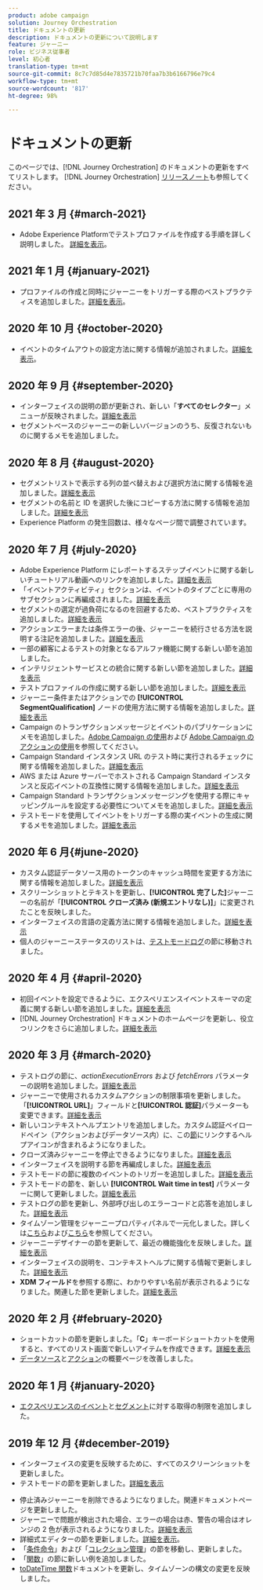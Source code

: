 ```yaml
---
product: adobe campaign
solution: Journey Orchestration
title: ドキュメントの更新
description: ドキュメントの更新について説明します
feature: ジャーニー
role: ビジネス従事者
level: 初心者
translation-type: tm+mt
source-git-commit: 8c7c7d85d4e7835721b70faa7b3b6166796e79c4
workflow-type: tm+mt
source-wordcount: '817'
ht-degree: 98%

---
```



# ドキュメントの更新

このページでは、[!DNL Journey Orchestration] のドキュメントの更新をすべてリストします。
[!DNL Journey Orchestration] [リリースノート](../release-notes/release-notes.md)も参照してください。

## 2021 年 3 月 {#march-2021}

* Adobe Experience Platformでテストプロファイルを作成する手順を詳しく説明しました。 [詳細を表示](../building-journeys/creating-test-profiles.md)。

## 2021 年 1 月 {#january-2021}

* プロファイルの作成と同時にジャーニーをトリガーする際のベストプラクティスを追加しました。[詳細を表示](../about/limitations.md#journeys-limitation-profile-creation)。

## 2020 年 10 月 {#october-2020}

* イベントのタイムアウトの設定方法に関する情報が追加されました。[詳細を表示](../building-journeys/event-activities.md#listening-to-events-during-a-specific-time)。

## 2020 年 9 月 {#september-2020}

* インターフェイスの説明の節が更新され、新しい「**すべてのセレクター**」メニューが反映されました。[詳細を表示](../about/user-interface.md)
* セグメントベースのジャーニーの新しいバージョンのうち、反復されないものに関するメモを追加しました。

## 2020 年 8 月 {#august-2020}

* セグメントリストで表示する列の並べ替えおよび選択方法に関する情報を追加しました。[詳細を表示](../building-journeys/segment-qualification-events.md)
* セグメントの名前と ID を選択した後にコピーする方法に関する情報を追加しました。[詳細を表示](../building-journeys/segment-qualification-events.md)
* Experience Platform の発生回数は、様々なページ間で調整されています。

## 2020 年 7 月 {#july-2020}

* Adobe Experience Platform にレポートするステップイベントに関する新しいチュートリアル動画へのリンクを追加しました。[詳細を表示](../building-journeys/sharing-overview.md)
* 「イベントアクティビティ」セクションは、イベントのタイプごとに専用のサブセクションに再編成されました。[詳細を表示](../building-journeys/event-activities.md)
* セグメントの選定が過負荷になるのを回避するため、ベストプラクティスを追加しました。[詳細を表示](../building-journeys/segment-qualification-events.md#speed-segment-qualification)
* アクションエラーまたは条件エラーの後、ジャーニーを続行させる方法を説明する注記を追加しました。[詳細を表示](../about/troubleshooting.md#section_h3q_kqk_fhb)
* 一部の顧客によるテストの対象となるアルファ機能に関する新しい節を追加しました。
* インテリジェントサービスとの統合に関する新しい節を追加しました。[詳細を表示](../ai-services/ai-services-overview.md)
* テストプロファイルの作成に関する新しい節を追加しました。[詳細を表示](../building-journeys/testing-the-journey.md)
* ジャーニー条件またはアクションでの **[!UICONTROL SegmentQualification]** ノードの使用方法に関する情報を追加しました。[詳細を表示](../building-journeys/segment-qualification-events.md)
* Campaign のトランザクションメッセージとイベントのパブリケーションにメモを追加しました。[Adobe Campaign の使用](../action/working-with-adobe-campaign.md)および [Adobe Campaign のアクションの使用](../building-journeys/using-adobe-campaign-actions.md)を参照してください。
* Campaign Standard インスタンス URL のテスト時に実行されるチェックに関する情報を追加しました。[詳細を表示](../action/working-with-adobe-campaign.md)
* AWS または Azure サーバーでホストされる Campaign Standard インスタンスと反応イベントの互換性に関する情報を追加しました。[詳細を表示](../building-journeys/reaction-events.md)
* Campaign Standard トランザクションメッセージングを使用する際にキャッピングルールを設定する必要性についてメモを追加しました。[詳細を表示](../action/working-with-adobe-campaign.md)
* テストモードを使用してイベントをトリガーする際の実イベントの生成に関するメモを追加しました。[詳細を表示](../building-journeys/testing-the-journey.md#firing_events)

## 2020 年 6 月{#june-2020}

* カスタム認証データソース用のトークンのキャッシュ時間を変更する方法に関する情報を追加しました。[詳細を表示](../datasource/external-data-sources.md#section_wjp_nl5_nhb)
* スクリーンショットとテキストを更新し、**[!UICONTROL 完了した]**&#x200B;ジャーニーの名前が「**[!UICONTROL クローズ済み (新規エントリなし)]**」に変更されたことを反映しました。
* インターフェイスの言語の定義方法に関する情報を追加しました。[詳細を表示](../about/user-interface.md)
* 個人のジャーニーステータスのリストは、[テストモードログ](../building-journeys/testing-the-journey.md#viewing_logs)の節に移動されました。

## 2020 年 4 月 {#april-2020}

* 初回イベントを設定できるように、エクスペリエンスイベントスキーマの定義に関する新しい節を追加しました。[詳細を表示](../event/experience-event-schema.md)
* [!DNL Journey Orchestration] ドキュメントのホームページを更新し、役立つリンクをさらに追加しました。[詳細を表示](../../journey-orchestration-home.md)

## 2020 年 3 月 {#march-2020}

* テストログの節に、_actionExecutionErrors_ および _fetchErrors_ パラメーターの説明を追加しました。[詳細を表示](../building-journeys/testing-the-journey.md#viewing_logs)
* ジャーニーで使用されるカスタムアクションの制限事項を更新しました。「**[!UICONTROL URL]**」フィールドと&#x200B;**[!UICONTROL 認証]**&#x200B;パラメーターも変更できます。[詳細を表示](../action/about-custom-action-configuration.md)
* 新しいコンテキストヘルプエントリを追加しました。カスタム認証ペイロードペイン（アクションおよびデータソース内）に、この[節](../datasource/external-data-sources.md#section_wjp_nl5_nhb)にリンクするヘルプアイコンが含まれるようになりました。
* クローズ済みジャーニーを停止できるようになりました。[詳細を表示](../building-journeys/using-the-journey-designer.md)
* インターフェイスを説明する節を再編成しました。[詳細を表示](../about/user-interface.md)
* テストモードの節に複数のイベントのトリガーを追加しました。[詳細を表示](../building-journeys/testing-the-journey.md#firing_events)
* テストモードの節を、新しい **[!UICONTROL Wait time in test]** パラメーターに関して更新しました。[詳細を表示](../building-journeys/testing-the-journey.md)
* テストログの節を更新し、外部呼び出しのエラーコードと応答を追加しました。[詳細を表示](../building-journeys/testing-the-journey.md#viewing_logs)
* タイムゾーン管理をジャーニープロパティパネルで一元化しました。詳しくは[こちら](../building-journeys/changing-properties.md#timezone)および[こちら](../building-journeys/timezone-management.md)を参照してください。
* ジャーニーデザイナーの節を更新して、最近の機能強化を反映しました。[詳細を表示](../building-journeys/using-the-journey-designer.md)
* インターフェイスの説明を、コンテキストヘルプに関する情報で更新しました。[詳細を表示](../about/user-interface.md#section_ksq_zr1_ffb)
* **XDM フィールド**&#x200B;を参照する際に、わかりやすい名前が表示されるようになりました。関連した節を更新しました。[詳細を表示](../about/user-interface.md#friendly-names-display)

## 2020 年 2 月 {#february-2020}

* ショートカットの節を更新しました。「**C**」キーボードショートカットを使用すると、すべてのリスト画面で新しいアイテムを作成できます。[詳細を表示](../about/user-interface.md#section_ksq_zr1_ffb)
* [データソース](../datasource/about-data-sources.md)と[アクション](../action/action.md)の概要ページを改善しました。

## 2020 年 1 月 {#january-2020}

* [エクスペリエンスのイベント](../datasource/adobe-experience-platform-data-source.md)と[セグメント](../functions/functioninsegment.md)に対する取得の制限を追加しました。

<!--* The [getBestSendTime documentation](../functions/functiongetbestsendtime.md) has been updated.-->

## 2019 年 12 月 {#december-2019}

* インターフェイスの変更を反映するために、すべてのスクリーンショットを更新しました。
* テストモードの節を更新しました。[詳細を表示](../building-journeys/testing-the-journey.md)
<!--* A warning has been added in the [email send time optimization](../building-journeys/wait-activity.md) and [predictive fatigue scores](../ai-services/leveraging-fatigue-scores.md) sections. These capabilities are only available to customers who use the [Adobe Experience Platform Data Connector](https://docs.adobe.com/content/help/en/campaign-standard/using/developing/mapping-campaign-and-aep-data/aep-about-data-connector.html).-->
* 停止済みジャーニーを削除できるようになりました。関連ドキュメントページを更新しました。
* ジャーニーで問題が検出された場合、エラーの場合は赤、警告の場合はオレンジの 2 色が表示されるようになりました。[詳細を表示](../about/troubleshooting.md)
* 詳細式エディターの節を更新しました。[詳細を表示](../expression/expressionadvanced.md)。
* 「[条件命令](../expression/conditional-instruction.md)」および「[コレクション管理](../expression/collection-management-functions.md)」の節を移動し、更新しました。
* 「[関数](../expression/functions.md)」の節に新しい例を追加しました。
* [toDateTime 関数](../functions/functiontodatetime.md)ドキュメントを更新し、タイムゾーンの構文の変更を反映しました。
